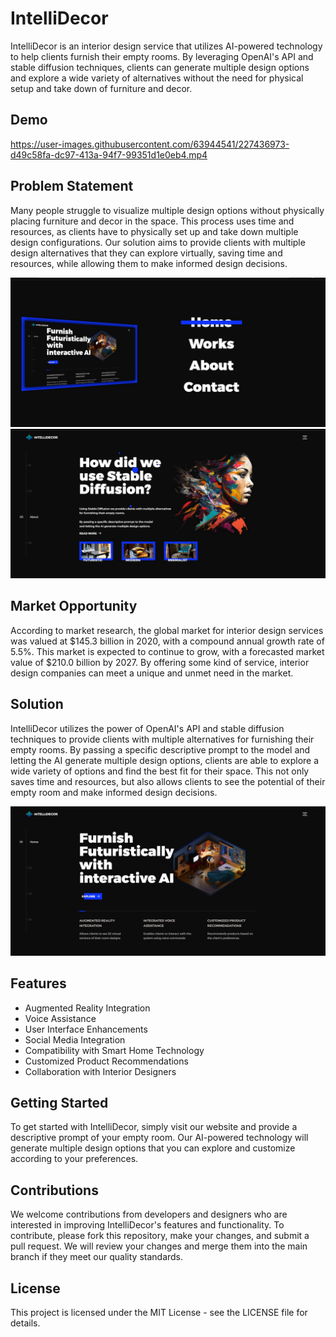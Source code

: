 # IntelliDecor
IntelliDecor is an interior design service that utilizes AI-powered technology to help clients furnish their empty rooms. By leveraging OpenAI's API and stable diffusion techniques, clients can generate multiple design options and explore a wide variety of alternatives without the need for physical setup and take down of furniture and decor.
 
## Demo
https://user-images.githubusercontent.com/63944541/227436973-d49c58fa-dc97-413a-94f7-99351d1e0eb4.mp4

## Problem Statement
Many people struggle to visualize multiple design options without physically placing furniture and decor in the space. This process uses time and resources, as clients have to physically set up and take down multiple design configurations. Our solution aims to provide clients with multiple design alternatives that they can explore virtually, saving time and resources, while allowing them to make informed design decisions.

![IMG](https://github.com/Hrushi11/Intellidecor/blob/main/static/assets/Labels/home.jpg?raw=true)
![IMG](https://github.com/Hrushi11/Intellidecor/blob/main/static/assets/Labels/flow.jpg?raw=true)

## Market Opportunity
According to market research, the global market for interior design services was valued at $145.3 billion in 2020, with a compound annual growth rate of 5.5%. This market is expected to continue to grow, with a forecasted market value of $210.0 billion by 2027. By offering some kind of service, interior design companies can meet a unique and unmet need in the market.

## Solution
IntelliDecor utilizes the power of OpenAI's API and stable diffusion techniques to provide clients with multiple alternatives for furnishing their empty rooms. By passing a specific descriptive prompt to the model and letting the AI generate multiple design options, clients are able to explore a wide variety of options and find the best fit for their space. This not only saves time and resources, but also allows clients to see the potential of their empty room and make informed design decisions.

![IMG](https://github.com/Hrushi11/Intellidecor/blob/main/static/assets/Labels/homeIndex.jpg?raw=true)

## Features
* Augmented Reality Integration
* Voice Assistance
* User Interface Enhancements
* Social Media Integration
* Compatibility with Smart Home Technology
* Customized Product Recommendations
* Collaboration with Interior Designers

## Getting Started
To get started with IntelliDecor, simply visit our website and provide a descriptive prompt of your empty room. Our AI-powered technology will generate multiple design options that you can explore and customize according to your preferences.

## Contributions
We welcome contributions from developers and designers who are interested in improving IntelliDecor's features and functionality. To contribute, please fork this repository, make your changes, and submit a pull request. We will review your changes and merge them into the main branch if they meet our quality standards.

## License
This project is licensed under the MIT License - see the LICENSE file for details.
